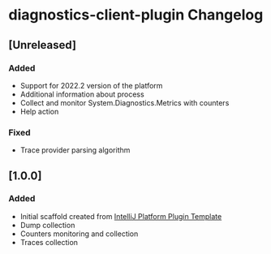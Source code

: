 <!-- Keep a Changelog guide -> https://keepachangelog.com -->

# diagnostics-client-plugin Changelog

## [Unreleased]
### Added
- Support for 2022.2 version of the platform
- Additional information about process
- Collect and monitor System.Diagnostics.Metrics with counters
- Help action

### Fixed
- Trace provider parsing algorithm

## [1.0.0]
### Added
- Initial scaffold created from [IntelliJ Platform Plugin Template](https://github.com/JetBrains/intellij-platform-plugin-template)
- Dump collection
- Counters monitoring and collection
- Traces collection
